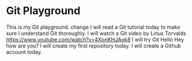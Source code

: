 # Git Playground
This is my Git playground.
change
I will read a Git tutorial today to make sure I understand Git thoroughly.
I will watch a Git video by Linus Torvalds https://www.youtube.com/watch?v=4XpnKHJAok8
I will try Git
Hello Hey how are you?
I will create my first repository today.
I will create a Github account today.